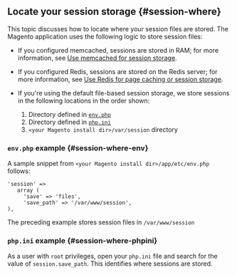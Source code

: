 <div markdown="1">

## Locate your session storage {#session-where}
This topic discusses how to locate where your session files are stored. The Magento application uses the following logic to store session files:

*	If you configured memcached, sessions are stored in RAM; for more information, see [Use memcached for session storage]({{page.baseurl}}/config-guide/memcache/memcache.html).
*	If you configured Redis, sessions are stored on the Redis server; for more information, see [Use Redis for page caching or session storage]({{page.baseurl}}/config-guide/redis/config-redis.html).
*	If you're using the default file-based session storage, we store sessions in the following locations in the order shown:

	1.	Directory defined in [`env.php`](#session-where-env)
	2.	Directory defined in [`php.ini`](#session-where-phpini)
	3.	`<your Magento install dir>/var/session` directory

### `env.php` example {#session-where-env}
A sample snippet from `<your Magento install dir>/app/etc/env.php` follows:

	'session' =>
	   array (
	     'save' => 'files',
	     'save_path' => '/var/www/session',
	),

The preceding example stores session files in `/var/www/session`

### `php.ini` example {#session-where-phpini}
As a user with `root` privileges, open your `php.ini` file and search for the value of `session.save_path`. This identifies where sessions are stored.

